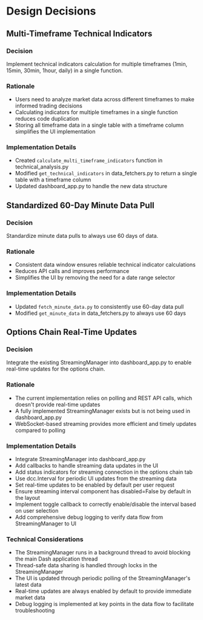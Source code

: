 # Design Decisions

## Multi-Timeframe Technical Indicators

### Decision
Implement technical indicators calculation for multiple timeframes (1min, 15min, 30min, 1hour, daily) in a single function.

### Rationale
- Users need to analyze market data across different timeframes to make informed trading decisions
- Calculating indicators for multiple timeframes in a single function reduces code duplication
- Storing all timeframe data in a single table with a timeframe column simplifies the UI implementation

### Implementation Details
- Created `calculate_multi_timeframe_indicators` function in technical_analysis.py
- Modified `get_technical_indicators` in data_fetchers.py to return a single table with a timeframe column
- Updated dashboard_app.py to handle the new data structure

## Standardized 60-Day Minute Data Pull

### Decision
Standardize minute data pulls to always use 60 days of data.

### Rationale
- Consistent data window ensures reliable technical indicator calculations
- Reduces API calls and improves performance
- Simplifies the UI by removing the need for a date range selector

### Implementation Details
- Updated `fetch_minute_data.py` to consistently use 60-day data pull
- Modified `get_minute_data` in data_fetchers.py to always use 60 days

## Options Chain Real-Time Updates

### Decision
Integrate the existing StreamingManager into dashboard_app.py to enable real-time updates for the options chain.

### Rationale
- The current implementation relies on polling and REST API calls, which doesn't provide real-time updates
- A fully implemented StreamingManager exists but is not being used in dashboard_app.py
- WebSocket-based streaming provides more efficient and timely updates compared to polling

### Implementation Details
- Integrate StreamingManager into dashboard_app.py
- Add callbacks to handle streaming data updates in the UI
- Add status indicators for streaming connection in the options chain tab
- Use dcc.Interval for periodic UI updates from the streaming data
- Set real-time updates to be enabled by default per user request
- Ensure streaming interval component has disabled=False by default in the layout
- Implement toggle callback to correctly enable/disable the interval based on user selection
- Add comprehensive debug logging to verify data flow from StreamingManager to UI

### Technical Considerations
- The StreamingManager runs in a background thread to avoid blocking the main Dash application thread
- Thread-safe data sharing is handled through locks in the StreamingManager
- The UI is updated through periodic polling of the StreamingManager's latest data
- Real-time updates are always enabled by default to provide immediate market data
- Debug logging is implemented at key points in the data flow to facilitate troubleshooting
